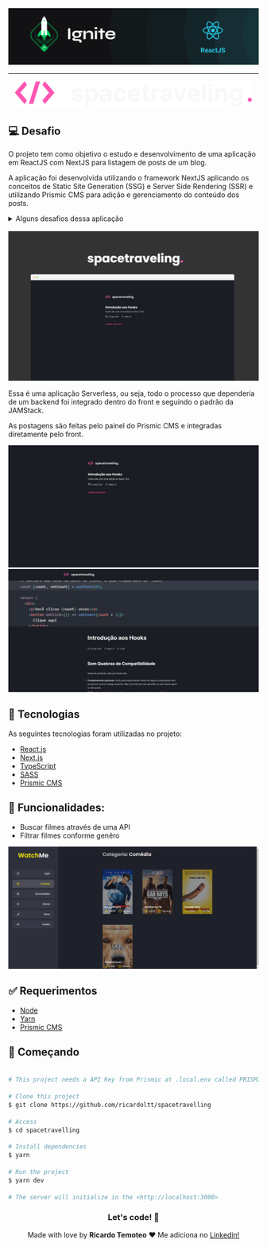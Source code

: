 <img alt="ignite" src="./.github/background.png" />

___

<div align="center">
    <img alt="logo" src="./.github/logo.svg">
</div>

## 💻 Desafio

O projeto tem como objetivo o estudo e desenvolvimento de uma aplicação em ReactJS com NextJS para listagem de posts de um blog.

A aplicação foi desenvolvida utilizando o framework NextJS aplicando os conceitos de Static Site Generation (SSG) e Server Side Rendering (SSR) e utilizando Prismic CMS para adição e gerenciamento do conteúdo dos posts.

<details>
<summary>Alguns desafios dessa aplicação</summary>

- Estilizações global e individuais;
- Importação de fontes Google;
- Paginação de posts;
- Cálculo de tempo estimado de leitura do post;
- Geração de páginas estáticas com os métodos `getStaticProps` e `getStaticPaths`;
- Formatação de datas com `date-fns`;
- Uso de ícones com `react-icons`;
- Requisições HTTP com `fetch`;
- Entre outros.
-
</details>
<br>

<img alt="exemplo da tela" src="./.github/1.jpeg" />

Essa é uma aplicação Serverless, ou seja, todo o processo que dependeria de um backend foi integrado dentro do front e seguindo o padrão da JAMStack.

As postagens são feitas pelo painel do Prismic CMS e integradas diretamente pelo front.

<img alt="exemplo da tela" src="./.github/first-example-screen.png" />
<img alt="exemplo da tela2" src="./.github/second-example-screen.png" />

## :rocket: Tecnologias

As seguintes tecnologias foram utilizadas no projeto:

- [React.js](https://pt-br.reactjs.org/)
- [Next.js](https://nextjs.org/)
- [TypeScript](https://www.typescriptlang.org/)
- [SASS](https://sass-lang.com/)
- [Prismic CMS](https://prismic.io/)

## 🔖 Funcionalidades:
- Buscar filmes através de uma API
- Filtrar filmes conforme genêro

![vídeo tela](https://github.com/ricardoltt/watchme/blob/main/.github/gif-site.gif)

## :white_check_mark: Requerimentos

- [Node](https://nodejs.org/en/)
- [Yarn](https://yarnpkg.com/lang/en/)
- [Prismic CMS](https://prismic.io)

## :checkered_flag: Começando

```bash

# This project needs a API Key from Prismic at .local.env called PRISMIC_API_ENDPOINT

# Clone this project
$ git clone https://github.com/ricardoltt/spacetravelling

# Access
$ cd spacetravelling

# Install dependencies
$ yarn

# Run the project
$ yarn dev

# The server will initialize in the <http://localhost:3000>
```

<div align="center">

### Let's code! 🚀

Made with love by **Ricardo Temoteo** ❤️ Me adiciona no [Linkedin!](https://www.linkedin.com/in/ricardoltt/)

</div>

